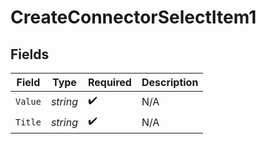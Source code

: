 # CreateConnectorSelectItem1


## Fields

| Field              | Type               | Required           | Description        |
| ------------------ | ------------------ | ------------------ | ------------------ |
| `Value`            | *string*           | :heavy_check_mark: | N/A                |
| `Title`            | *string*           | :heavy_check_mark: | N/A                |